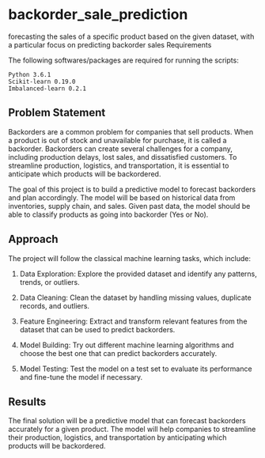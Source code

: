 # backorder_sale_prediction
forecasting the sales of a specific product based on the given dataset, with a particular focus on predicting backorder sales
Requirements

The following softwares/packages are required for running the scripts:

    Python 3.6.1
    Scikit-learn 0.19.0
    Imbalanced-learn 0.2.1


## Problem Statement

Backorders are a common problem for companies that sell products. When a product is out of stock and unavailable for purchase, it is called a backorder. Backorders can create several challenges for a company, including production delays, lost sales, and dissatisfied customers. To streamline production, logistics, and transportation, it is essential to anticipate which products will be backordered. 

The goal of this project is to build a predictive model to forecast backorders and plan accordingly. The model will be based on historical data from inventories, supply chain, and sales. Given past data, the model should be able to classify products as going into backorder (Yes or No).

## Approach

The project will follow the classical machine learning tasks, which include:

1. Data Exploration: Explore the provided dataset and identify any patterns, trends, or outliers. 

2. Data Cleaning: Clean the dataset by handling missing values, duplicate records, and outliers. 

3. Feature Engineering: Extract and transform relevant features from the dataset that can be used to predict backorders. 

4. Model Building: Try out different machine learning algorithms and choose the best one that can predict backorders accurately. 

5. Model Testing: Test the model on a test set to evaluate its performance and fine-tune the model if necessary.

## Results

The final solution will be a predictive model that can forecast backorders accurately for a given product. The model will help companies to streamline their production, logistics, and transportation by anticipating which products will be backordered.
